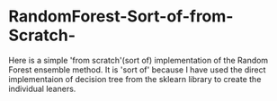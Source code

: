 # RandomForest-Sort-of-from-Scratch-
Here is a simple 'from scratch'(sort of) implementation of the Random Forest ensemble method.
It is 'sort of' because I have used the direct implementaion of decision tree from the sklearn library to create the individual leaners.

